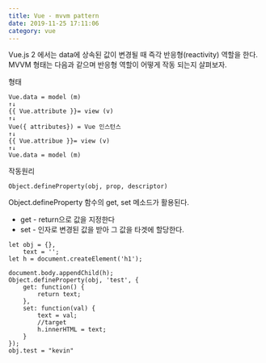 ```yaml
---
title: Vue - mvvm pattern
date: 2019-11-25 17:11:06
category: vue
---
```


Vue.js 2 에서는 data에 상속된 값이 변경될 때 즉각 반응형(reactivity) 역할을 한다. MVVM 형태는 다음과 같으며 반응형 역할이 어떻게 작동 되는지 살펴보자.

형태
```
Vue.data = model (m)
↑↓
{{ Vue.attribute }}= view (v)
↑↓
Vue({ attributes}) = Vue 인스턴스
↑↓
{{ Vue.attribue }}= view (v)
↑↓
Vue.data = model (m)
```

작동원리

```
Object.defineProperty(obj, prop, descriptor)
```

Object.defineProperty 함수의 get, set 메소드가 활용된다.
- get - return으로 값을 지정한다
- set - 인자로 변경된 값을 받아 그 값을 타겟에 할당한다.

```
let obj = {},
    text = '';
let h = document.createElement('h1');

document.body.appendChild(h);
Object.defineProperty(obj, 'test', {
    get: function() {
        return text;
    },
    set: function(val) {
        text = val;
        //target
        h.innerHTML = text;
    }
});
obj.test = "kevin"
```
